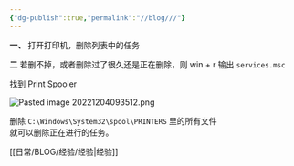 ```yaml
---
{"dg-publish":true,"permalink":"//blog///"}
---
```



**一、**
打开打印机，删除列表中的任务

**二**
若删不掉，或者删除过了很久还是正在删除，则
win + r    输出  `services.msc`

找到   Print Spooler

![Pasted image 20221204093512.png](/img/user/%E6%97%A5%E5%B8%B8/%E6%96%87%E4%BB%B6/Pasted%20image%2020221204093512.png)

删除 `C:\Windows\System32\spool\PRINTERS`
里的所有文件   
就可以删除正在进行的任务。

[[日常/BLOG/经验/经验\|经验]]
